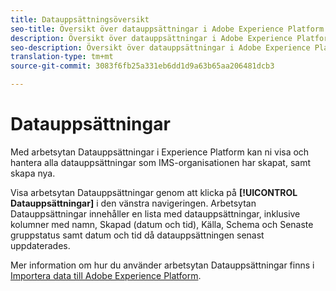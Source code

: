 ```yaml
---
title: Datauppsättningsöversikt
seo-title: Översikt över datauppsättningar i Adobe Experience Platform
description: Översikt över datauppsättningar i Adobe Experience Platform
seo-description: Översikt över datauppsättningar i Adobe Experience Platform
translation-type: tm+mt
source-git-commit: 3083f6fb25a331eb6dd1d9a63b65aa206481dcb3

---
```



# Datauppsättningar

Med arbetsytan Datauppsättningar i Experience Platform kan ni visa och hantera alla datauppsättningar som IMS-organisationen har skapat, samt skapa nya.

Visa arbetsytan Datauppsättningar genom att klicka på **[!UICONTROL Datauppsättningar]** i den vänstra navigeringen. Arbetsytan Datauppsättningar innehåller en lista med datauppsättningar, inklusive kolumner med namn, Skapad (datum och tid), Källa, Schema och Senaste gruppstatus samt datum och tid då datauppsättningen senast uppdaterades.

Mer information om hur du använder arbetsytan Datauppsättningar finns i [Importera data till Adobe Experience Platform](https://www.adobe.io/apis/experienceplatform/home/tutorials/alltutorials.html#!api-specification/markdown/narrative/tutorials/data_ingestion_tutorial/data_ingestion_tutorial.md).
